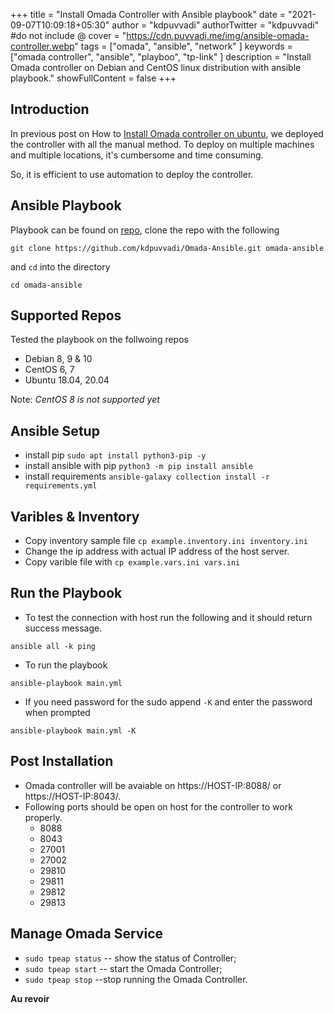 +++
title = "Install Omada Controller with Ansible playbook"
date = "2021-09-07T10:09:18+05:30"
author = "kdpuvvadi"
authorTwitter = "kdpuvvadi" #do not include @
cover = "https://cdn.puvvadi.me/img/ansible-omada-controller.webp"
tags = ["omada", "ansible", "network" ]
keywords = ["omada controller", "ansible", "playboo", "tp-link" ]
description = "Install Omada controller on Debian and CentOS linux distribution with ansible playbook."
showFullContent = false
+++

## Introduction

In previous post on How to [Install Omada controller on ubuntu](/posts/omada-sdn-controller-ubuntu/), we deployed the controller with all the manual method. To deploy on multiple machines and multiple locations, it's cumbersome and time consuming.

So, it is efficient to use automation to deploy the controller.

## Ansible Playbook

Playbook can be found on [repo](https://github.com/kdpuvvadi/Omada-Ansible), clone the repo with the following

````shell
git clone https://github.com/kdpuvvadi/Omada-Ansible.git omada-ansible
````

and `cd` into the directory

````shell
cd omada-ansible
````

## Supported Repos

Tested the playbook on the follwoing repos

* Debian 8, 9 & 10
* CentOS 6, 7
* Ubuntu 18.04, 20.04

Note: *CentOS 8 is not supported yet*

## Ansible Setup

* install pip `sudo apt install python3-pip -y`
* install ansible with pip `python3 -m pip install ansible`
* install requirements `ansible-galaxy collection install -r requirements.yml`

## Varibles & Inventory

* Copy inventory sample file `cp example.inventory.ini inventory.ini`
* Change the ip address with actual IP address of the host server.
* Copy varible file with `cp example.vars.ini vars.ini`

## Run the Playbook

* To test the connection with host run the following and it should return success message.

````shell
ansible all -k ping
````

* To run the playbook

````shell
ansible-playbook main.yml
````

* If you need password for the sudo append `-K` and enter the password when prompted

````shell
ansible-playbook main.yml -K
````

## Post Installation

* Omada controller will be avaiable on https://HOST-IP:8088/ or https://HOST-IP:8043/.
* Following ports should be open on host for the controller to work properly.
    * 8088
    * 8043
    * 27001
    * 27002
    * 29810
    * 29811
    * 29812
    * 29813

## Manage Omada Service

* `sudo tpeap status` -- show the status of Controller;
* `sudo tpeap start` -- start the Omada Controller;
* `sudo tpeap stop` --stop running the Omada Controller.

**Au revoir**
